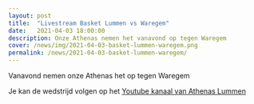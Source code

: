 ```yaml
---
layout: post
title:  "Livestream Basket Lummen vs Waregem"
date:   2021-04-03 18:00:00
description: Onze Athenas nemen het vanavond op tegen Waregem
cover: /news/img/2021-04-03-basket-lummen-waregem.png
permalink: /news/2021-04-03-basket-lummen-waregem/
---
```


Vanavond nemen onze Athenas het op tegen Waregem

Je kan de wedstrijd volgen op het [Youtube kanaal van Athenas Lummen](https://www.youtube.com/watch?v=irwOeacrmu0)


